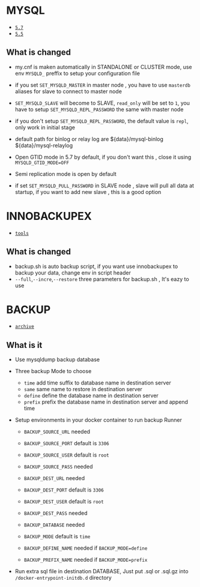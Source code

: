 # MYSQL

* [`5.7`](https://github.com/kuituoshi/docker/blob/master/mysql/5.7/Dockerfile)
* [`5.5`](https://github.com/kuituoshi/docker/blob/master/mysql/5.5/Dockerfile)


## What is changed

* my.cnf is maken automatically in STANDALONE or CLUSTER mode, use env `MYSQLD_` preffix to setup your configuration file

* if you set `SET_MYSQLD_MASTER` in master node , you have to use `masterdb` aliases for slave to connect to master node

* `SET_MYSQLD_SLAVE` will become to SLAVE, `read_only` will be set to `1`, you have to setup `SET_MYSQLD_REPL_PASSWORD` the same with master node

* if you don't setup `SET_MYSQLD_REPL_PASSWORD`, the default value is `repl`, only work in initial stage

* default path for binlog or relay log are ${data}/mysql-binlog ${data}/mysql-relaylog

* Open GTID mode in 5.7 by default, if you don't want this , close it using `MYSQLD_GTID_MODE=OFF`

* Semi replication mode is open by default

* if set `SET_MYSQLD_PULL_PASSWORD` in SLAVE node , slave will pull all data at startup, if you want to add new slave , this is a good option


# INNOBACKUPEX

* [`tools`](https://github.com/kuituoshi/docker/blob/master/mysql/tools/Dockerfile)

## What is changed

* backup.sh is auto backup script, if you want use innobackupex to backup your data, change env in script header
* `--full`,`--incre`,`--restore` three parameters for backup.sh , It's eazy to use


# BACKUP

* [`archive`](https://github.com/kuituoshi/docker/blob/master/mysql/archive/Dockerfile)


## What is it

* Use mysqldump backup database
* Three backup Mode to choose
	* `time` add time suffix to database name in destination server
	* `same` same name to restore in destination server
	* `define` define the database name in destination server
	* `prefix` prefix the database name in destination server and append time

* Setup environments in your docker container to run backup Runner
	* `BACKUP_SOURCE_URL`  needed
	* `BACKUP_SOURCE_PORT` default is `3306`
	* `BACKUP_SOURCE_USER` default is `root`
	* `BACKUP_SOURCE_PASS` needed
	* `BACKUP_DEST_URL`    needed
	* `BACKUP_DEST_PORT`   default is `3306`
	* `BACKUP_DEST_USER`   default is `root`
	* `BACKUP_DEST_PASS`   needed

	* `BACKUP_DATABASE`    needed
	* `BACKUP_MODE`        default is `time`
	* `BACKUP_DEFINE_NAME` needed if `BACKUP_MODE=define`
	* `BACKUP_PREFIX_NAME` needed if `BACKUP_MODE=prefix`

* Run extra sql file in destination DATABASE, Just put .sql or .sql.gz into `/docker-entrypoint-initdb.d` directory
